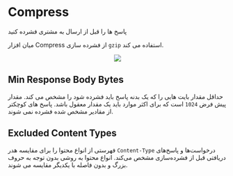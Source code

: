 # Compress

پاسخ ها را قبل از ارسال به مشتری فشرده کنید

میان افزار Compress از فشرده سازی `gzip` استفاده می کند.

<p align="center"><img src="/doc/assets/img/compress.png" /></p>

## Min Response Body Bytes

حداقل مقدار بایت هایی را که یک بدنه پاسخ باید فشرده شود را مشخص می کند. مقدار پیش فرض `1024` است که برای اکثر موارد باید یک مقدار معقول باشد. پاسخ های کوچکتر از مقادیر مشخص شده فشرده نمی شوند.

## Excluded Content Types

فهرستی از انواع محتوا را برای مقایسه هدر `Content-Type` درخواست‌ها و پاسخ‌های دریافتی قبل از فشرده‌سازی مشخص می‌کند. انواع محتوا به روشی بدون توجه به حروف بزرگ و بدون فاصله با یکدیگر مقایسه می شوند.

